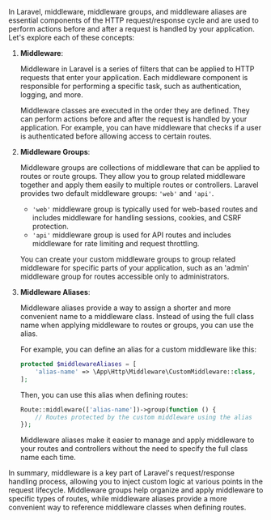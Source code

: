 In Laravel, middleware, middleware groups, and middleware aliases are essential components of the HTTP request/response cycle and are used to perform actions before and after a request is handled by your application. Let's explore each of these concepts:

1. **Middleware**:

   Middleware in Laravel is a series of filters that can be applied to HTTP requests that enter your application. Each middleware component is responsible for performing a specific task, such as authentication, logging, and more.

   Middleware classes are executed in the order they are defined. They can perform actions before and after the request is handled by your application. For example, you can have middleware that checks if a user is authenticated before allowing access to certain routes.

2. **Middleware Groups**:

   Middleware groups are collections of middleware that can be applied to routes or route groups. They allow you to group related middleware together and apply them easily to multiple routes or controllers. Laravel provides two default middleware groups: `'web'` and `'api'`.

   - `'web'` middleware group is typically used for web-based routes and includes middleware for handling sessions, cookies, and CSRF protection.
   - `'api'` middleware group is used for API routes and includes middleware for rate limiting and request throttling.

   You can create your custom middleware groups to group related middleware for specific parts of your application, such as an 'admin' middleware group for routes accessible only to administrators.

3. **Middleware Aliases**:

   Middleware aliases provide a way to assign a shorter and more convenient name to a middleware class. Instead of using the full class name when applying middleware to routes or groups, you can use the alias.

   For example, you can define an alias for a custom middleware like this:

   ```php
   protected $middlewareAliases = [
       'alias-name' => \App\Http\Middleware\CustomMiddleware::class,
   ];
   ```

   Then, you can use this alias when defining routes:

   ```php
   Route::middleware(['alias-name'])->group(function () {
       // Routes protected by the custom middleware using the alias
   });
   ```

   Middleware aliases make it easier to manage and apply middleware to your routes and controllers without the need to specify the full class name each time.

In summary, middleware is a key part of Laravel's request/response handling process, allowing you to inject custom logic at various points in the request lifecycle. Middleware groups help organize and apply middleware to specific types of routes, while middleware aliases provide a more convenient way to reference middleware classes when defining routes.
